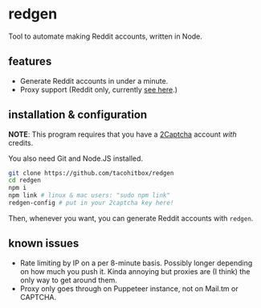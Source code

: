 # redgen

Tool to automate making Reddit accounts, written in Node.

## features 

- Generate Reddit accounts in under a minute.
- Proxy support (Reddit only, currently [see here](#known-issues).)

## installation & configuration

**NOTE**: This program requires that you have a [2Captcha](https://2captcha.com) account *with* credits.

You also need Git and Node.JS installed.

```sh
git clone https://github.com/tacohitbox/redgen
cd redgen
npm i
npm link # linux & mac users: "sudo npm link"
redgen-config # put in your 2captcha key here!
```

Then, whenever you want, you can generate Reddit accounts with `redgen`.

## known issues

- Rate limiting by IP on a per 8-minute basis. Possibly longer depending on how much you push it. Kinda annoying but proxies are (I think) the only way to get around them.
- Proxy only goes through on Puppeteer instance, not on Mail.tm or CAPTCHA.